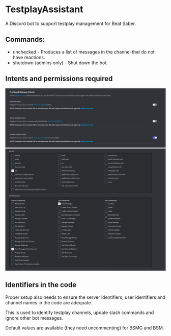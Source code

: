 # TestplayAssistant
A Discord bot to support testplay management for Beat Saber.

## Commands:

- unchecked - Produces a list of messages in the channel that do not have reactions.
- shutdown (admins only) - Shut down the bot.

## Intents and permissions required

![Intents](https://github.com/Undeceiver/TestplayAssistant/blob/main/intents.png)
![Permissions](https://github.com/Undeceiver/TestplayAssistant/blob/main/permissions.png)

## Identifiers in the code

Proper setup also needs to ensure the server identifiers, user identifiers and channel names in the code are adequate.

This is used to identify testplay channels, update slash commands and ignore other bot messages.

Default values are available (they need uncommenting) for BSMG and BSM.
